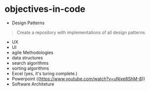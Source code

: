 # objectives-in-code

- Design Patterns
 > Create a repository with implementations of all design patterns
- UX
- UI
- agile Methodologies
- data structures
- search algorithms
- sorting algorithms
- Excel (yes, it's turing complete.)
- Powerpoint ((https://www.youtube.com/watch?v=uNjxe8ShM-8))
- Software Architeture
